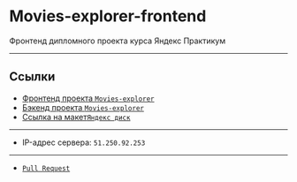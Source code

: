 # Movies-explorer-frontend
Фронтенд дипломного проекта курса Яндекс Практикум

***
## Ссылки
* [Фронтенд проекта `Movies-explorer`](https://movies2explorer.nomoredomains.sbs)
* [Бэкенд проекта `Movies-explorer`](https://api.movies2explorer.nomoredomains.sbs)
* [Ссылка на макет`Яндекс диск`](https://disk.yandex.ru/d/XR03PlXlNZBvhA)
***
* IP-адрес сервера: `51.250.92.253`
***
* [`Pull Request`](https://github.com/stasyansky/movies-explorer-frontend/pull/2)

